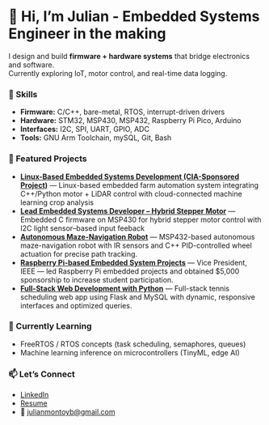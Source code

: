 # 👋 Hi, I’m Julian - Embedded Systems Engineer in the making

I design and build **firmware + hardware systems** that bridge electronics and software.  
Currently exploring IoT, motor control, and real-time data logging.

### 🔧 Skills
- **Firmware:** C/C++, bare-metal, RTOS, interrupt-driven drivers
- **Hardware:** STM32, MSP430, MSP432, Raspberry Pi Pico, Arduino
- **Interfaces:** I2C, SPI, UART, GPIO, ADC
- **Tools:** GNU Arm Toolchain, mySQL, Git, Bash

### 📌 Featured Projects
- [**Linux-Based Embedded Systems Development (CIA-Sponsored Project)**](link) — Linux-based embedded farm automation system integrating C++/Python motor + LiDAR control with cloud-connected machine learning crop analysis
- [**Lead Embedded Systems Developer – Hybrid Stepper Motor**](link) — Embedded C firmware on MSP430 for hybrid stepper motor control with I2C light sensor–based input feeback
- [**Autonomous Maze-Navigation Robot**](link) — MSP432-based autonomous maze-navigation robot with IR sensors and C++ PID-controlled wheel actuation for precise path tracking.
- [**Raspberry Pi-based Embedded System Projects**](link) — Vice President, IEEE — led Raspberry Pi embedded projects and obtained $5,000 sponsorship to increase student participation.
- [**Full-Stack Web Development with Python**](link) — Full-stack tennis scheduling web app using Flask and MySQL with dynamic, responsive interfaces and optimized queries.

### 🌱 Currently Learning
- FreeRTOS / RTOS concepts (task scheduling, semaphores, queues)
- Machine learning inference on microcontrollers (TinyML, edge AI) 

### 📫 Let’s Connect
- [LinkedIn](https://www.linkedin.com/in/julian-montoyab/)  
- [Resume](link)  
- 📧 julianmontoyb@gmail.com
